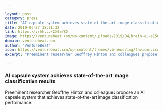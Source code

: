 ```yaml
---

layout: post
category: press
title: "AI capsule system achieves state-of-the-art image classification results"
date: 2019-06-27 18:01:32
link: https://vrhk.co/2X9aYK5
image: https://venturebeat.com/wp-content/uploads/2019/04/brain-ai-e1561657878421.jpg?w=1200&strip=all
domain: venturebeat.com
author: "VentureBeat"
icon: https://venturebeat.com/wp-content/themes/vb-news/img/favicon.ico
excerpt: "Preeminent researcher Geoffrey Hinton and colleagues propose an AI capsule system that achieves state-of-the-art image classification performance."

---
```


### AI capsule system achieves state-of-the-art image classification results

Preeminent researcher Geoffrey Hinton and colleagues propose an AI capsule system that achieves state-of-the-art image classification performance.
